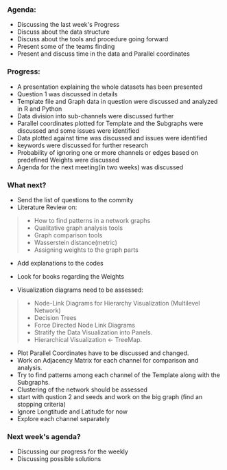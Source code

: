 ### Agenda:

* Discussing the last week's Progress
* Discuss about the data structure
* Discuss about the tools and procedure going forward
* Present some of the teams finding
* Present and discuss time in the data and Parallel coordinates

### Progress:

* A presentation explaining the whole datasets has been presented
* Question 1 was discussed in details
* Template file and Graph data in question were discussed and analyzed in R and Python
* Data division into sub-channels were discussed further
* Parallel coordinates plotted for Template and the Subgraphs were discussed and some issues were identified
* Data plotted against time was discussed and issues were identified
* keywords were discussed for further research
* Probability of ignoring one or more channels or edges based on predefined Weights were discussed
* Agenda for the next meeting(in two weeks) was discussed


### What next?

* Send the list of questions to the commity
* Literature Review on:
>* How to find patterns in a network graphs
>* Qualitative graph analysis tools
>* Graph comparison tools
>* Wasserstein distance(metric)
>* Assigning weights to the graph parts
* Add explanations to the codes
* Look for books regarding the Weights

* Visualization diagrams need to be assessed:
>* Node-Link Diagrams for Hierarchy Visualization (Multilevel Network)
>* Decision Trees
>* Force Directed Node Link Diagrams
>* Stratify the Data Visualization into Panels.
>* Hierarchical Visualization <- TreeMap.

* Plot Parallel Coordinates have to be discussed and changed.
* Work on Adjacency Matrix for each channel for comparison and analysis.
* Try to find patterns among each channel of the Template along with the Subgraphs.
* Clustering of the network should be assessed
* start with qustion 2 and seeds and work on the big graph (find an stopping criteria)
* Ignore Longtitude and Latitude for now
* Explore each channel separately

### Next week's agenda?

* Discussing our progress for the weekly
* Discussing possible solutions
